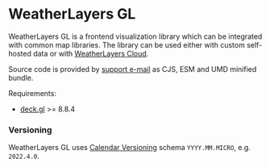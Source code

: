 # WeatherLayers GL

WeatherLayers GL is a frontend visualization library which can be integrated with common map libraries. The library can be used either with custom self-hosted data or with [WeatherLayers Cloud](../weatherlayers-cloud/).

Source code is provided by [support e-mail](https://weatherlayers.com/) as CJS, ESM and UMD minified bundle.

Requirements:

* [deck.gl](https://deck.gl) >= 8.8.4

### Versioning

WeatherLayers GL uses [Calendar Versioning](https://calver.org/) schema `YYYY.MM.MICRO`, e.g. `2022.4.0`.
